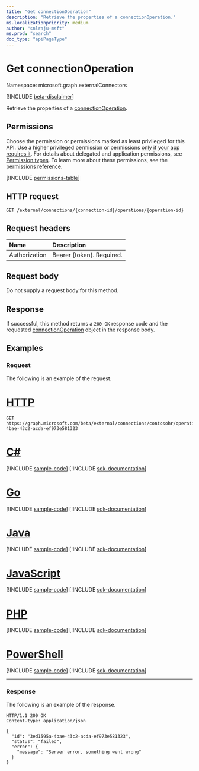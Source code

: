 ```yaml
---
title: "Get connectionOperation"
description: "Retrieve the properties of a connectionOperation."
ms.localizationpriority: medium
author: "snlraju-msft"
ms.prod: "search"
doc_type: "apiPageType"
---
```


# Get connectionOperation

Namespace: microsoft.graph.externalConnectors

[!INCLUDE [beta-disclaimer](../../includes/beta-disclaimer.md)]

Retrieve the properties of a [connectionOperation](../resources/externalconnectors-connectionoperation.md).

## Permissions

Choose the permission or permissions marked as least privileged for this API. Use a higher privileged permission or permissions [only if your app requires it](/graph/permissions-overview#best-practices-for-using-microsoft-graph-permissions). For details about delegated and application permissions, see [Permission types](/graph/permissions-overview#permission-types). To learn more about these permissions, see the [permissions reference](/graph/permissions-reference).

<!-- { "blockType": "permissions", "name": "externalconnectors_connectionoperation_get" } -->
[!INCLUDE [permissions-table](../includes/permissions/externalconnectors-connectionoperation-get-permissions.md)]

## HTTP request

<!-- { "blockType": "ignored" } -->

```http
GET /external/connections/{connection-id}/operations/{operation-id}
```

## Request headers

| Name          | Description               |
|:--------------|:--------------------------|
| Authorization | Bearer {token}. Required. |

## Request body

Do not supply a request body for this method.

## Response

If successful, this method returns a `200 OK` response code and the requested [connectionOperation](../resources/externalconnectors-connectionoperation.md) object in the response body.

## Examples

### Request

The following is an example of the request.



# [HTTP](#tab/http)
<!-- {
  "blockType": "request",
  "name": "get_connectionoperation",
  "sampleKeys": ["contosohr", "3ed1595a-4bae-43c2-acda-ef973e581323"]
}-->

```msgraph-interactive
GET https://graph.microsoft.com/beta/external/connections/contosohr/operations/3ed1595a-4bae-43c2-acda-ef973e581323
```

# [C#](#tab/csharp)
[!INCLUDE [sample-code](../includes/snippets/csharp/get-connectionoperation-csharp-snippets.md)]
[!INCLUDE [sdk-documentation](../includes/snippets/snippets-sdk-documentation-link.md)]

# [Go](#tab/go)
[!INCLUDE [sample-code](../includes/snippets/go/get-connectionoperation-go-snippets.md)]
[!INCLUDE [sdk-documentation](../includes/snippets/snippets-sdk-documentation-link.md)]

# [Java](#tab/java)
[!INCLUDE [sample-code](../includes/snippets/java/get-connectionoperation-java-snippets.md)]
[!INCLUDE [sdk-documentation](../includes/snippets/snippets-sdk-documentation-link.md)]

# [JavaScript](#tab/javascript)
[!INCLUDE [sample-code](../includes/snippets/javascript/get-connectionoperation-javascript-snippets.md)]
[!INCLUDE [sdk-documentation](../includes/snippets/snippets-sdk-documentation-link.md)]

# [PHP](#tab/php)
[!INCLUDE [sample-code](../includes/snippets/php/get-connectionoperation-php-snippets.md)]
[!INCLUDE [sdk-documentation](../includes/snippets/snippets-sdk-documentation-link.md)]

# [PowerShell](#tab/powershell)
[!INCLUDE [sample-code](../includes/snippets/powershell/get-connectionoperation-powershell-snippets.md)]
[!INCLUDE [sdk-documentation](../includes/snippets/snippets-sdk-documentation-link.md)]

---

<!-- markdownlint-disable MD024 -->
### Response
<!-- markdownlint-enable MD024 -->

The following is an example of the response.

<!-- {
  "blockType": "response",
  "truncated": true,
  "expectError": true,
  "@odata.type": "microsoft.graph.externalConnectors.connectionOperation"
} -->

```http
HTTP/1.1 200 OK
Content-type: application/json

{
  "id": "3ed1595a-4bae-43c2-acda-ef973e581323",
  "status": "failed",
  "error": {
    "message": "Server error, something went wrong"
  }
}
```

<!-- uuid: 16cd6b66-4b1a-43a1-adaf-3a886856ed98
2019-02-04 14:57:30 UTC -->
<!-- {
  "type": "#page.annotation",
  "description": "Get connectionOperation",
  "keywords": "",
  "section": "documentation",
  "tocPath": ""
}-->
